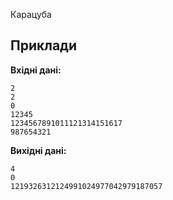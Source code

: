 ﻿Карацуба

## Приклади

**Вхідні дані:**
```
2
2
0
12345
1234567891011121314151617
987654321
```

**Вихідні дані:**
```
4
0
1219326312124991024977042979187057
```